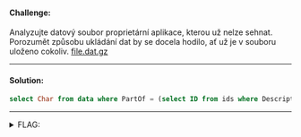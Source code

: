 #### Challenge:

Analyzujte datový soubor proprietární aplikace, kterou už nelze sehnat. Porozumět způsobu ukládání dat by se docela hodilo, ať už je v souboru uloženo cokoliv. [file.dat.gz](./file.dat.gz ':ignore')

---

#### Solution:

```sql
select Char from data where PartOf = (select ID from ids where Description = 'flag') order by Position;
```

---

<details><summary>FLAG:</summary>

```
flag{Marissa_Mayer-0649}
```

</details>
